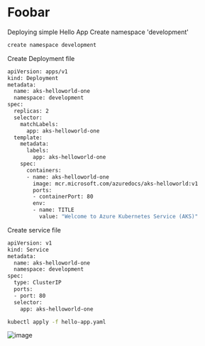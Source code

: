 # Foobar 

Deploying simple Hello App
Create namespace 'development'
```bash
create namespace development
```
Create Deployment file 
```bash
apiVersion: apps/v1
kind: Deployment
metadata:
  name: aks-helloworld-one
  namespace: development
spec:
  replicas: 2
  selector:
    matchLabels:
      app: aks-helloworld-one
  template:
    metadata:
      labels:
        app: aks-helloworld-one
    spec:
      containers:
      - name: aks-helloworld-one
        image: mcr.microsoft.com/azuredocs/aks-helloworld:v1
        ports:
        - containerPort: 80
        env:
        - name: TITLE
          value: "Welcome to Azure Kubernetes Service (AKS)"
```
Create service file 
```bash
apiVersion: v1
kind: Service
metadata:
  name: aks-helloworld-one
  namespace: development
spec:
  type: ClusterIP
  ports:
  - port: 80
  selector:
    app: aks-helloworld-one
```
```bash
kubectl apply -f hello-app.yaml
```
![image](https://github.com/user-attachments/assets/921da68f-d57f-48fc-940d-f138a0f6c0bd)

